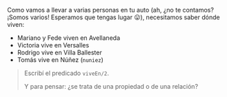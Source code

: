 Como vamos a llevar a varias personas en tu auto (ah, ¿no te contamos? ¡Somos varios! Esperamos que tengas lugar :stuck_out_tongue:), necesitamos saber dónde viven:

* Mariano y Fede viven en Avellaneda
* Victoria vive en Versalles
* Rodrigo vive en Villa Ballester
* Tomás vive en Núñez (`nuniez`)

> Escribí el predicado `viveEn/2`. 
>
> Y para pensar: ¿se trata de una propiedad o de una relación?